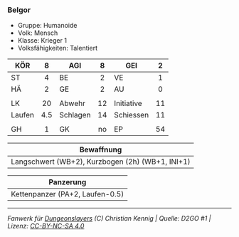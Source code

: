 ### Belgor

- Gruppe: Humanoide
- Volk: Mensch
- Klasse: Krieger 1
- Volksfähigkeiten: Talentiert

| KÖR    |  8  | AGI      |  8  | GEI        |  2  |
| ------ | :-: | -------- | :-: | ---------- | :-: |
| ST     |  4  | BE       |  2  | VE         |  1  |
| HÄ     |  2  | GE       |  2  | AU         |  0  |
|        |     |          |     |            |     |
| LK     | 20  | Abwehr   | 12  | Initiative | 11  |
| Laufen | 4.5 | Schlagen | 14  | Schiessen  | 11  |
|        |     |          |     |            |     |
| GH     |  1  | GK       | no  | EP         | 54  |

|                    Bewaffnung                    |
| :----------------------------------------------: |
| Langschwert (WB+2), Kurzbogen (2h) (WB+1, INI+1) |

|            Panzerung            |
| :-----------------------------: |
| Kettenpanzer (PA+2, Laufen-0.5) |

---

_Fanwerk für [Dungeonslayers](https://www.dungeonslayers.net/) (C) Christian Kennig | Quelle: D2GO #1 | Lizenz: [CC-BY-NC-SA 4.0](https://creativecommons.org/licenses/by-nc-sa/4.0/deed.de)_
